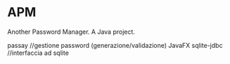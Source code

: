 # APM
Another Password Manager. A Java project.

passay //gestione password (generazione/validazione)
JavaFX 
sqlite-jdbc //interfaccia ad sqlite 

